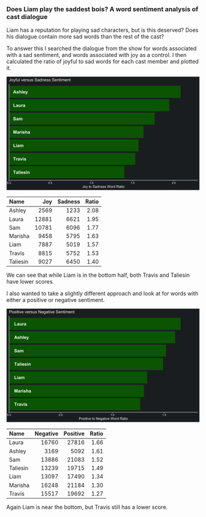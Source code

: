 
### Does Liam play the saddest bois? A word sentiment analysis of cast dialogue

Liam has a reputation for playing sad characters, but is this deserved?
Does his dialogue contain more sad words than the rest of the cast?

To answer this I searched the dialogue from the show for words
associated with a sad sentiment, and words associated with joy as a
control. I then calculated the ratio of joyful to sad words for each
cast member and plotted it.

![joyful vs sad](../plots/joySadPlot.png)

| Name     |   Joy | Sadness | Ratio |
|:---------|------:|--------:|------:|
| Ashley   |  2569 |    1233 |  2.08 |
| Laura    | 12881 |    6621 |  1.95 |
| Sam      | 10781 |    6096 |  1.77 |
| Marisha  |  9458 |    5795 |  1.63 |
| Liam     |  7887 |    5019 |  1.57 |
| Travis   |  8815 |    5752 |  1.53 |
| Taliesin |  9027 |    6450 |  1.40 |

We can see that while Liam is in the bottom half, both Travis and
Taliesin have lower scores.

I also wanted to take a slightly different approach and look at for
words with either a positive or negative sentiment.

![positive vs negative](../plots/positiveNegativePlot.png)

| Name     | Negative | Positive | Ratio |
|:---------|---------:|---------:|------:|
| Laura    |    16760 |    27816 |  1.66 |
| Ashley   |     3169 |     5092 |  1.61 |
| Sam      |    13886 |    21083 |  1.52 |
| Taliesin |    13239 |    19715 |  1.49 |
| Liam     |    13097 |    17490 |  1.34 |
| Marisha  |    16248 |    21184 |  1.30 |
| Travis   |    15517 |    19692 |  1.27 |

Again Liam is near the bottom, but Travis still has a lower score.
